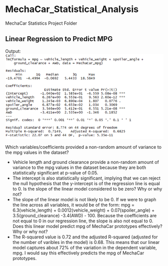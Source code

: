 # MechaCar_Statistical_Analysis
MechaCar Statistics Project Folder
## Linear Regression to Predict MPG
Output:
![Regression Output](https://github.com/SethBoswell/MechaCar_Statistical_Analysis/blob/main/Images/Regression%20Output.png)

Which variables/coefficients provided a non-random amount of variance to the mpg values in the dataset?
* Vehicle length and ground clearance provide a non-random amount of variance to the mpg values in the dataset because they are both statistically significant at p-value of 0.05.
* The intercept is also statistically significant, implying that we can reject the null hypothesis that the y-intercept is of the regression line is equal to 0.
Is the slope of the linear model considered to be zero? Why or why not?
* The slope of the linear model is not likely to be 0. If we were to graph the line across all variables, it would be of the form: mpg = 6.3(vehicle_length) + 0.0012(vehicle_weight) + 0.07(spoiler_angle) + 3.5(ground_clearance) -3.4(AWD) - 100. Because the coefficients are not equal to 0 in our regression line, the slope is also not equal to 0.
Does this linear model predict mpg of MechaCar prototypes effectively? Why or why not?
* The R-squared value is 0.72 and the adjusted R-squared (adjusted for the number of varibles in the model) is 0.68. This means that our linear model captures about 72% of the variation in the dependent variable, mpg. I would say this effectively predicts the mpg of MechaCar prototypes. 

